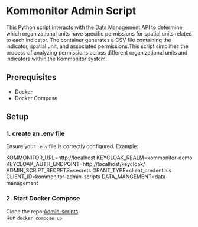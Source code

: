 # Kommonitor Admin Script

This Python script interacts with the Data Management API to determine which organizational units have specific permissions for spatial units related to each indicator. The container generates a CSV file containing the indicator, spatial unit, and associated permissions.This script simplifies the process of analyzing permissions across different organizational units and indicators within the Kommonitor system.

## Prerequisites

- Docker
- Docker Compose

## Setup
### 1. create an .env file

Ensure your `.env` file is correctly configured. Example:

KOMMONITOR_URL=http://localhost
KEYCLOAK_REALM=kommonitor-demo
KEYCLOAK_AUTH_ENDPOINT=http://localhost/keycloak/
ADMIN_SCRIPT_SECRETS=secrets
GRANT_TYPE=client_credentials
CLIENT_ID=kommonitor-admin-scripts
DATA_MANGEMENT=data-management


### 2. Start Docker Compose
Clone the repo:[Admin-scripts](https://github.com/KomMonitor/admin-scripts.git)  
Run `docker compose up` 

